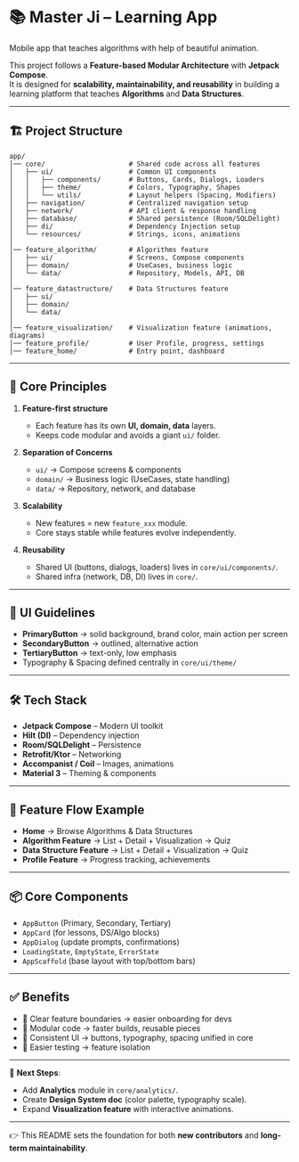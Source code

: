 # 📚 Master Ji – Learning App

Mobile app that teaches algorithms with help of beautiful animation.

This project follows a **Feature-based Modular Architecture** with **Jetpack Compose**.  
It is designed for **scalability, maintainability, and reusability** in building a learning platform that teaches **Algorithms** and **Data Structures**.

---

## 🏗 Project Structure

```
app/
│── core/                     # Shared code across all features
│   ├── ui/                   # Common UI components
│   │   ├── components/       # Buttons, Cards, Dialogs, Loaders
│   │   ├── theme/            # Colors, Typography, Shapes
│   │   └── utils/            # Layout helpers (Spacing, Modifiers)
│   ├── navigation/           # Centralized navigation setup
│   ├── network/              # API client & response handling
│   ├── database/             # Shared persistence (Room/SQLDelight)
│   ├── di/                   # Dependency Injection setup
│   └── resources/            # Strings, icons, animations
│
│── feature_algorithm/        # Algorithms feature
│   ├── ui/                   # Screens, Compose components
│   ├── domain/               # UseCases, business logic
│   └── data/                 # Repository, Models, API, DB
│
│── feature_datastructure/    # Data Structures feature
│   ├── ui/
│   ├── domain/
│   └── data/
│
│── feature_visualization/    # Visualization feature (animations, diagrams)
│── feature_profile/          # User Profile, progress, settings
│── feature_home/             # Entry point, dashboard
```

---

## 🔑 Core Principles

1. **Feature-first structure**
    - Each feature has its own **UI, domain, data** layers.
    - Keeps code modular and avoids a giant `ui/` folder.

2. **Separation of Concerns**
    - `ui/` → Compose screens & components
    - `domain/` → Business logic (UseCases, state handling)
    - `data/` → Repository, network, and database

3. **Scalability**
    - New features = new `feature_xxx` module.
    - Core stays stable while features evolve independently.

4. **Reusability**
    - Shared UI (buttons, dialogs, loaders) lives in `core/ui/components/`.
    - Shared infra (network, DB, DI) lives in `core/`.

---

## 🎨 UI Guidelines

- **PrimaryButton** → solid background, brand color, main action per screen
- **SecondaryButton** → outlined, alternative action
- **TertiaryButton** → text-only, low emphasis
- Typography & Spacing defined centrally in `core/ui/theme/`

---

## 🛠 Tech Stack

- **Jetpack Compose** – Modern UI toolkit
- **Hilt (DI)** – Dependency injection
- **Room/SQLDelight** – Persistence
- **Retrofit/Ktor** – Networking
- **Accompanist / Coil** – Images, animations
- **Material 3** – Theming & components

---

## 🚀 Feature Flow Example

- **Home** → Browse Algorithms & Data Structures
- **Algorithm Feature** → List + Detail + Visualization → Quiz
- **Data Structure Feature** → List + Detail + Visualization → Quiz
- **Profile Feature** → Progress tracking, achievements

---

## 📦 Core Components

- `AppButton` (Primary, Secondary, Tertiary)
- `AppCard` (for lessons, DS/Algo blocks)
- `AppDialog` (update prompts, confirmations)
- `LoadingState`, `EmptyState`, `ErrorState`
- `AppScaffold` (base layout with top/bottom bars)

---

## ✅ Benefits

- 🔹 Clear feature boundaries → easier onboarding for devs
- 🔹 Modular code → faster builds, reusable pieces
- 🔹 Consistent UI → buttons, typography, spacing unified in core
- 🔹 Easier testing → feature isolation

---

📘 **Next Steps**:
- Add **Analytics** module in `core/analytics/`.
- Create **Design System doc** (color palette, typography scale).
- Expand **Visualization feature** with interactive animations.

---

👉 This README sets the foundation for both **new contributors** and **long-term maintainability**.